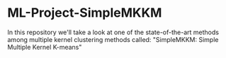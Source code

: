 # ML-Project-SimpleMKKM
In this repository we'll take a look at one of the state-of-the-art methods among multiple kernel clustering methods called: "SimpleMKKM: Simple Multiple Kernel K-means"
